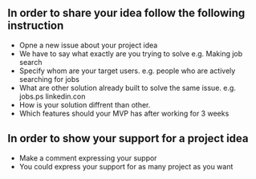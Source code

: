 ## In order to share your idea follow the following instruction 

* Opne a new issue about your project idea
* We have to say what exactly are you trying to solve e.g. Making job search 
* Specify whom are your target users. e.g. people who are actively searching for jobs 
* What are other solution already built to solve the same issue. e.g. jobs.ps linkedin.con
* How is your solution diffrent than other. 
* Which features should your MVP has after working for 3 weeks 

## In order to show your support for a project idea 

* Make a comment expressing your suppor
* You could express your support for as many project as you want 
